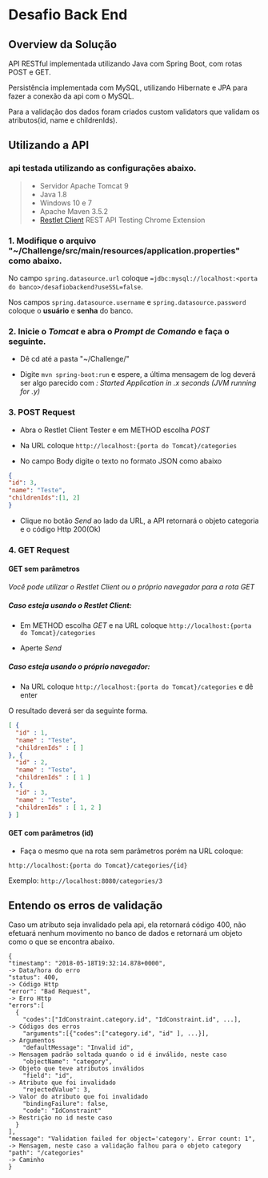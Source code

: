 # Desafio Back End

## Overview da Solução

API RESTful implementada utilizando Java com Spring Boot, com rotas POST e GET.

Persistência implementada com MySQL, utilizando Hibernate e JPA para fazer a conexão da api com o MySQL.

Para a validação dos dados foram criados custom validators que validam os atributos(id, name e childrenIds).

## Utilizando a API

### api testada utilizando as configurações abaixo.

>- Servidor Apache Tomcat 9
>- Java 1.8
>- Windows 10 e 7
>- Apache Maven 3.5.2
>- [Restlet Client](https://chrome.google.com/webstore/detail/restlet-client-rest-api-t/aejoelaoggembcahagimdiliamlcdmfm?hl=en) REST API Testing Chrome Extension

### 1. Modifique o arquivo "~/Challenge/src/main/resources/application.properties" como abaixo.

No campo ```spring.datasource.url``` coloque ```=jdbc:mysql://localhost:<porta do banco>/desafiobackend?useSSL=false```.

Nos campos ```spring.datasource.username``` e ```spring.datasource.password``` coloque o **usuário** e **senha** do banco.

### 2. Inicie o *Tomcat* e abra o *Prompt de Comando* e faça o seguinte.

* Dê cd até a pasta "~/Challenge/"

* Digite ```mvn spring-boot:run``` e espere, a última mensagem de log deverá ser algo parecido com *: Started Application in .x seconds (JVM running for .y)*

### 3. POST Request

* Abra o Restlet Client Tester e em METHOD escolha *POST*

* Na URL coloque ```http://localhost:{porta do Tomcat}/categories```

* No campo Body digite o texto no formato JSON como abaixo
```json
{
"id": 3,
"name": "Teste",
"childrenIds":[1, 2]
}
```

* Clique no botão *Send* ao lado da URL, a API retornará o objeto categoria e o código Http 200(Ok)

### 4. GET Request

#### GET sem parâmetros

*Você pode utilizar o Restlet Client ou o próprio navegador para a rota GET*

##### Caso esteja usando o Restlet Client: 

* Em METHOD escolha *GET* e na URL coloque ```http://localhost:{porta do Tomcat}/categories```

* Aperte *Send*

##### Caso esteja usando o próprio navegador:

* Na URL coloque ```http://localhost:{porta do Tomcat}/categories``` e dê enter

O resultado deverá ser da seguinte forma.

```json
[ {
  "id" : 1,
  "name" : "Teste",
  "childrenIds" : [ ]
}, {
  "id" : 2,
  "name" : "Teste",
  "childrenIds" : [ 1 ]
}, {
  "id" : 3,
  "name" : "Teste",
  "childrenIds" : [ 1, 2 ]
} ]
```

#### GET com parâmetros (id)

* Faça o mesmo que na rota sem parâmetros porém na URL coloque:

```http://localhost:{porta do Tomcat}/categories/{id}```

Exemplo: ```http://localhost:8080/categories/3```

## Entendo os erros de validação

Caso um atributo seja invalidado pela api, ela retornará código 400, não efetuará nenhum movimento no banco de dados e retornará um objeto
como o que se encontra abaixo.

```
{
"timestamp": "2018-05-18T19:32:14.878+0000",                            -> Data/hora do erro
"status": 400,                                                          -> Código Http
"error": "Bad Request",                                                 -> Erro Http
"errors":[
  {
    "codes":["IdConstraint.category.id", "IdConstraint.id", ...],       -> Códigos dos erros
    "arguments":[{"codes":["category.id", "id" ], ...}],                -> Argumentos
    "defaultMessage": "Invalid id",                                     -> Mensagem padrão soltada quando o id é inválido, neste caso
    "objectName": "category",                                           -> Objeto que teve atributos inválidos
    "field": "id",                                                      -> Atributo que foi invalidado
    "rejectedValue": 3,                                                 -> Valor do atributo que foi invalidado
    "bindingFailure": false,                                                                      
    "code": "IdConstraint"                                              -> Restrição no id neste caso
  }
],
"message": "Validation failed for object='category'. Error count: 1",   -> Mensagem, neste caso a validação falhou para o objeto category     
"path": "/categories"                                                   -> Caminho
}
```
